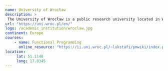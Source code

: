 ```yaml
---
name: University of Wrocław 
description: >
 The University of Wrocław is a public research university located in Wrocław, Poland. 
url: "https://uni.wroc.pl/en/"
logo: /academic_institution/wroclaw.jpg
continent: Europe
courses:
    - name: Functional Programming 
      online_resource: "https://ii.uni.wroc.pl/~lukstafi/pmwiki/index.php?n=Functional.Functional"
location:
     lat: 51.1140
     long: 17.0345
---
```

